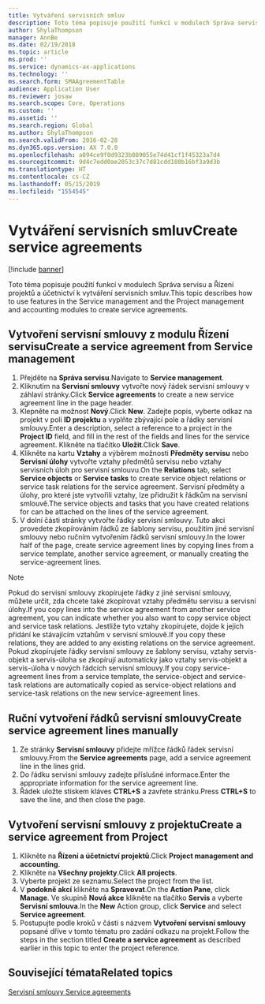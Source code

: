 ```yaml
---
title: Vytváření servisních smluv
description: Toto téma popisuje použití funkcí v modulech Správa servisu a Řízení projektů a účetnictví k vytváření servisních smluv.
author: ShylaThompson
manager: AnnBe
ms.date: 02/19/2018
ms.topic: article
ms.prod: ''
ms.service: dynamics-ax-applications
ms.technology: ''
ms.search.form: SMAAgreementTable
audience: Application User
ms.reviewer: josaw
ms.search.scope: Core, Operations
ms.custom: ''
ms.assetid: ''
ms.search.region: Global
ms.author: ShylaThompson
ms.search.validFrom: 2016-02-28
ms.dyn365.ops.version: AX 7.0.0
ms.openlocfilehash: a094ce9f0d9323b089055e74d41cf1f45323a7d4
ms.sourcegitcommit: 9d4c7edd0ae2053c37c7d81cdd180b16bf3a9d3b
ms.translationtype: HT
ms.contentlocale: cs-CZ
ms.lasthandoff: 05/15/2019
ms.locfileid: "1554545"
---
```

# <a name="create-service-agreements"></a><span data-ttu-id="01b83-103">Vytváření servisních smluv</span><span class="sxs-lookup"><span data-stu-id="01b83-103">Create service agreements</span></span>

[!include [banner](../includes/banner.md)]

<span data-ttu-id="01b83-104">Toto téma popisuje použití funkcí v modulech Správa servisu a Řízení projektů a účetnictví k vytváření servisních smluv.</span><span class="sxs-lookup"><span data-stu-id="01b83-104">This topic describes how to use features in the Service management and the Project management and accounting modules to create service agreements.</span></span>

## <a name="create-a-service-agreement-from-service-management"></a><span data-ttu-id="01b83-105">Vytvoření servisní smlouvy z modulu Řízení servisu</span><span class="sxs-lookup"><span data-stu-id="01b83-105">Create a service agreement from Service management</span></span>

1. <span data-ttu-id="01b83-106">Přejděte na **Správa servisu**.</span><span class="sxs-lookup"><span data-stu-id="01b83-106">Navigate to **Service management**.</span></span>
2. <span data-ttu-id="01b83-107">Kliknutím na **Servisní smlouvy** vytvořte nový řádek servisní smlouvy v záhlaví stránky.</span><span class="sxs-lookup"><span data-stu-id="01b83-107">Click **Service agreements** to create a new service agreement line in the page header.</span></span> 
3. <span data-ttu-id="01b83-108">Klepněte na možnost **Nový**.</span><span class="sxs-lookup"><span data-stu-id="01b83-108">Click **New**.</span></span> <span data-ttu-id="01b83-109">Zadejte popis, vyberte odkaz na projekt v poli **ID projektu** a vyplňte zbývající pole a řádky servisní smlouvy.</span><span class="sxs-lookup"><span data-stu-id="01b83-109">Enter a description, select a reference to a project in the **Project ID** field, and fill in the rest of the fields and lines for the service agreement.</span></span> <span data-ttu-id="01b83-110">Klikněte na tlačítko **Uložit**.</span><span class="sxs-lookup"><span data-stu-id="01b83-110">Click **Save**.</span></span>
4. <span data-ttu-id="01b83-111">Klikněte na kartu **Vztahy** a výběrem možnosti **Předměty servisu** nebo **Servisní úlohy** vytvořte vztahy předmětů servisu nebo vztahy servisních úloh pro servisní smlouvu.</span><span class="sxs-lookup"><span data-stu-id="01b83-111">On the **Relations** tab, select **Service objects** or **Service tasks** to create service object relations or service task relations for the service agreement.</span></span> <span data-ttu-id="01b83-112">Servisní předměty a úlohy, pro které jste vytvořili vztahy, lze přidružit k řádkům na servisní smlouvě.</span><span class="sxs-lookup"><span data-stu-id="01b83-112">The service objects and tasks that you have created relations for can be attached on the lines of the service agreement.</span></span>
5. <span data-ttu-id="01b83-113">V dolní části stránky vytvořte řádky servisní smlouvy. Tuto akci provedete zkopírováním řádků ze šablony servisu, použitím jiné servisní smlouvy nebo ručním vytvořením řádků servisní smlouvy.</span><span class="sxs-lookup"><span data-stu-id="01b83-113">In the lower half of the page, create service agreement lines by copying lines from a service template, another service agreement, or manually creating the service-agreement lines.</span></span>

> [!NOTE]
> <span data-ttu-id="01b83-114">Pokud do servisní smlouvy zkopírujete řádky z jiné servisní smlouvy, můžete určit, zda chcete také zkopírovat vztahy předmětu servisu a servisní úlohy.</span><span class="sxs-lookup"><span data-stu-id="01b83-114">If you copy lines into the service agreement from another service agreement, you can indicate whether you also want to copy service object and service task relations.</span></span> <span data-ttu-id="01b83-115">Jestliže tyto vztahy zkopírujete, dojde k jejich přidání ke stávajícím vztahům v servisní smlouvě.</span><span class="sxs-lookup"><span data-stu-id="01b83-115">If you copy these relations, they are added to any existing relations on the service agreement.</span></span> <span data-ttu-id="01b83-116">Pokud zkopírujete řádky servisní smlouvy ze šablony servisu, vztahy servis-objekt a servis-úloha se zkopírují automaticky jako vztahy servis-objekt a servis-úloha v nových řádcích servisní smlouvy.</span><span class="sxs-lookup"><span data-stu-id="01b83-116">If you copy service-agreement lines from a service template, the service-object and service-task relations are automatically copied as service-object relations and service-task relations on the new service-agreement lines.</span></span>

## <a name="create-service-agreement-lines-manually"></a><span data-ttu-id="01b83-117">Ruční vytvoření řádků servisní smlouvy</span><span class="sxs-lookup"><span data-stu-id="01b83-117">Create service agreement lines manually</span></span>

1. <span data-ttu-id="01b83-118">Ze stránky **Servisní smlouvy** přidejte mřížce řádků řádek servisní smlouvy.</span><span class="sxs-lookup"><span data-stu-id="01b83-118">From the **Service agreements** page, add a service agreement line in the lines grid.</span></span> 
2. <span data-ttu-id="01b83-119">Do řádku servisní smlouvy zadejte příslušné informace.</span><span class="sxs-lookup"><span data-stu-id="01b83-119">Enter the appropriate information for the service agreement line.</span></span> 
3. <span data-ttu-id="01b83-120">Řádek uložte stiskem kláves **CTRL+S** a zavřete stránku.</span><span class="sxs-lookup"><span data-stu-id="01b83-120">Press **CTRL+S** to save the line, and then close the page.</span></span>

## <a name="create-a-service-agreement-from-project"></a><span data-ttu-id="01b83-121">Vytvoření servisní smlouvy z projektu</span><span class="sxs-lookup"><span data-stu-id="01b83-121">Create a service agreement from Project</span></span>

1. <span data-ttu-id="01b83-122">Klikněte na **Řízení a účetnictví projektů**.</span><span class="sxs-lookup"><span data-stu-id="01b83-122">Click **Project management and accounting**.</span></span>
2. <span data-ttu-id="01b83-123">Klikněte na **Všechny projekty**.</span><span class="sxs-lookup"><span data-stu-id="01b83-123">Click **All projects**.</span></span>
3. <span data-ttu-id="01b83-124">Vyberte projekt ze seznamu.</span><span class="sxs-lookup"><span data-stu-id="01b83-124">Select the project from the list.</span></span>
4. <span data-ttu-id="01b83-125">V **podokně akcí** klikněte na **Spravovat**.</span><span class="sxs-lookup"><span data-stu-id="01b83-125">On the **Action Pane**, click **Manage**.</span></span> <span data-ttu-id="01b83-126">Ve skupině **Nová akce** klikněte na tlačítko **Servis** a vyberte **Servisní smlouva**.</span><span class="sxs-lookup"><span data-stu-id="01b83-126">In the **New** Action group, click **Service** and select **Service agreement**.</span></span>
5. <span data-ttu-id="01b83-127">Postupujte podle kroků v části s názvem **Vytvoření servisní smlouvy** popsané dříve v tomto tématu pro zadání odkazu na projekt.</span><span class="sxs-lookup"><span data-stu-id="01b83-127">Follow the steps in the section titled **Create a service agreement** as described earlier in this topic to enter the project reference.</span></span>


## <a name="related-topics"></a><span data-ttu-id="01b83-128">Související témata</span><span class="sxs-lookup"><span data-stu-id="01b83-128">Related topics</span></span>

[<span data-ttu-id="01b83-129">Servisní smlouvy </span><span class="sxs-lookup"><span data-stu-id="01b83-129">Service agreements</span></span>](service-agreements.md)


